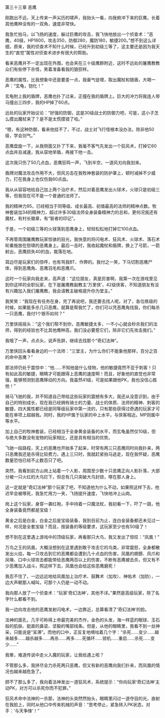 第三十三章 恶鹰


刚跑出不远，天上传来一声尖历的啸声，我抬头一看，向我俯冲下来的巨鹰，长着其他鹰种没有的一双角，速度非常快。

我急忙拍马，以飞扬的速度，躲过巨鹰的攻击，我飞快地放出一个侦查术：“恶鹰，40级，HP1600，攻击350，防御280，魔防180，敏捷200。”想不到这么详细，原来，我的侦查术不知什么时候，已经升到初级三等了，这主要还是因为我天生的“直觉”属性对侦查术进步有很大的帮助。

看来恶鹰并不一定出现在外围，也会夹在三十级鹰群附近，这时不远处的屠鹰教教众们有些停下杀怪，笑着准备看我的狼狈样。

恶鹰的属性，比我想象中还是要差一点，我豪气徒增，取出魔杖和银盾，大喝一声：“玄龟，铠化！”

玄龟附上我的盾牌，恶鹰也扑了过来，正撞在我的盾牌上。巨大的冲力将我连人带马撞出三四步，我的HP掉了60点。

远处的玩家开始议论：“好强的防御，这是30级战士的防御力吧，可是，这小子怎么摸出魔杖来了？是不是太慌摸错了哈。”

“嗯，有这种防御，看来他挂不了，不过，战士对飞行怪根本没办法，除非他50级，学会剑气。”

恶鹰盘旋一下，从我侧面又扑了下来，我毫不客气先发出一个狂风术，打掉它60点血并且减速，我从容地举盾，再接下他一击。

这次我只伤了50几点血，恶鹰狂鸣一声，飞到半空，一道风刃向我划来。

盾牌对魔法攻击作用不大，但风刃击在我牧神套装的防护罩上，顿时减掉不少威力，打在我身上也仅伤我60点血。

我从从容容地给自己加上两个治疗术，然后对着恶鹰发出火球术，火球只是初级三等，但我现在可不是一个普通的法师了。

我的精神力95，已经相当于同等级、成长最高、初值最高的法师的精神点数。牧神套装加34的精神力，超过许多30级法师全身装备精神力的总和，更何况我还有魔杖，有村长徽章，有“智者的印记”。

于是，一个初级三等的火球落到恶鹰身上，轻轻松松地打掉它100点血。

不再管周围屠鹰教玩家惊骇的目光，我快意的将闪电术、狂风术、火球术、落石术轮番施放在怒啸的恶鹰身上。最后一击时，我收起魔杖和盾牌，换上了弓箭，一箭射出，恶鹰损失40的血，栽落在地。

耳边尽是玩家们的惊呼，也有骂我BT、作弊的。我付之一笑，下马切割恶鹰尸体，得到恶鹰角、恶鹰羽毛和恶鹰爪。

这时一个玩家向我走来，高声道：“这位朋友，真是厉害啊，我第一次在游戏里见到你这样的全职玩家，在下是屠鹰教副教主‘万里侠’，42级侠客，不知道朋友有没有兴趣加入我们屠鹰教，我会请教主破格提升你为堂主。”

我笑笑：“我现在有任务在身，完了再说吧，我还要去找人呢。对了，各位练级的时候，如果能多杀几只恶鹰，就算是帮我忙了，你们可以凭恶鹰角找我，你们每杀一只恶鹰，我付1个银币如何？”

万里侠摇摇头：“这个我们帮不到你，恶鹰敏捷太多，一不小心就会秒杀我们的法师，得到的经验也不比其他鹰种高，我们没必要惹它们，除非它们先攻击我们。”

我哦了一声，点点头，说声告辞，继续去找那个“奇幻法神”。

万里侠回头看看身边的一个法师：“三堂主，为什么你们不能象他那样，百分之百的命中恶鹰？”

那法师仍处于震惊中：“他……不知他是什么怪物，他的敏捷竟然不亚于刺客！只有如此高的敏捷，眼睛才可能跟得上恶鹰的速度啊！而且，好象他的直觉也非常强，能够预测到恶鹰移动的方向。我虽然41级，可是如果跟他PK，我也没信心胜他！”

骑马飞驰的我，并不知道自己带给这些玩家的震撼有多大，我还从没意识到，由于自己的特别成长，现在我已经拥有骑士的力量、战士的体质、法师的精神、刺客的敏捷，四大属性都已经是同等级玩家中第一流的，只有那些获得过奇遇的玩家才可能在单项上超越我。同时，我的HP属于玩家的中上水平，与侠客相近。MP则属中等水平。

加上自己的牧神套装，已经相当于全身黄金装备的水平，而玄龟虽然仅10级，但与绝大多数没有宠物的玩家相比，还是具有相当的优势。

飞驰一段路程，天上的恶鹰也开始多了起来，时常有两三只恶鹰同时向我扑来，两只恶鹰我还是杀得比较费力，遇上三只时，我就赶紧拍马逃走，现在我怀疑，恶鹰数量恐怕已经不止数百只了吧。

突然，我看到前方山岗上站着一个人影，周围至少数十只恶鹰正向人影扑落，大部分被一只火红的大鸟拦下，但总有几只突破大鸟封锁，啄在那人身上。

这一定就是“奇幻法神”那个玩家了吧，不知道他为什么不动，如果照这样下去，他迟早会被啄死，我急忙用力一夹，飞扬提升速度，飞快地冲上山岗。

岗上这个玩家，身穿一袭红袍，手中持着一只魔法杖，我初看一下，吓了一跳，他全身装备竟然都是宝级！

黄金之后是白金，白金之后是宝级装备，我到目前为止，连白金装备都还未见过一样，何况是全套宝级？而且，按装备的等级要求，这玩家至少也有50级了！

想不到在这里遇上游戏中的顶级玩家，再看那只大鸟，我又发出了惊叹：“凤凰！”

万鸟之王的凤凰，大概没想到在这里遇到敢于攻击它的鸟类，非常震怒，全身都散发出火焰，每一只攻击到它的恶鹰都会遭到几十点血的伤害，凤凰的翅膀、凤爪和凤喙、口中火球攻击都能带给恶鹰两百以上的伤害，不断有恶鹰被击杀，但又有不少恶鹰加入战斗，照这样下去，凤凰也会给这些恶鹰磨死！

我忍不住了，一边远远地给凤凰加上治疗术、鼓舞术（加攻）、神佑术（加防），一边大声朝那人喊叫，可那个人仍是一动不动。

我向那人放了一个侦查术：“玩家‘奇幻法神’，其他不详。”果然是高级玩家，除了名字什么都看不到。

我一边向攻击他的恶鹰发射闪电术，一边靠近，总算看清了‘奇幻法神’的脸。

法神的面孔，几乎可称得上帝最完美的杰作，金色的头发，海一样蓝的眼球、玉石般的肌肤、挺直的鼻梁、坚毅的嘴部线条。但是，从他的眼睛里，我看不到一丝神采，只能说是“呆滞”。而他的口中，正反复地嘀咕着几个字：“杀死……变少……越来越多……越杀越多……再杀……再多……死循环……锁机……重启……杀死……变少……”

我晕，难道传说中走火入魔的玩家，让我给遇上啦？

不管那么多，我拼尽全力杀死两只恶鹰，但又有新的恶鹰向我们扑来，而凤凰的情况也越来越危急了。

顾不了那么多了，我向着法神发出一道狂风术，系统提示：“你向玩家‘奇幻法神’主动PK，对方可以杀死你而不犯罪。”

狂风术命中法神的一杀那，法神的头突然然抬头，眼睛里闪过一道夺目的光，直射在我脸上，同时从他口中传来机械的声音：“思考停止，紧急转入PK状态，对手：‘与天争锋’！”





